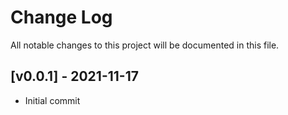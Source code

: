 # Change Log

All notable changes to this project will be documented in this file.

<a name="v0.0.1"></a>
## [v0.0.1] - 2021-11-17

- Initial commit

